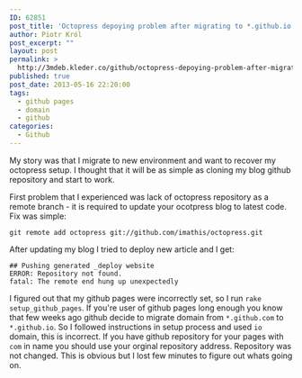 ```yaml
---
ID: 62851
post_title: 'Octopress depoying problem after migrating to *.github.io'
author: Piotr Król
post_excerpt: ""
layout: post
permalink: >
  http://3mdeb.kleder.co/github/octopress-depoying-problem-after-migrating-to-github-io/
published: true
post_date: 2013-05-16 22:20:00
tags:
  - github pages
  - domain
  - github
categories:
  - Github
---
```

My story was that I migrate to new environment and want to recover my octopress 
setup. I thought that it will be as simple as cloning my blog github repository
and start to work.

First problem that I experienced was lack of octopress repository as a remote 
branch - it is required to update your ocotpress blog to latest code. Fix was 
simple:
```
git remote add octopress git://github.com/imathis/octopress.git
```

After updating my blog I tried to deploy new article and I get:
```
## Pushing generated _deploy website
ERROR: Repository not found.
fatal: The remote end hung up unexpectedly
```

I figured out that my github pages were incorrectly set, so I run `rake 
setup_github_pages`. If you're user of github pages long enough you know that 
few weeks ago github decide to migrate domain from `*.github.com` to 
`*.github.io`. So I followed instructions in setup process and used `io` domain,
this is incorrect. If you have github repository for your pages with `com` in 
name you should use your orginal repository address. Repository was not changed.
This is obvious but I lost few minutes to figure out whats going on.